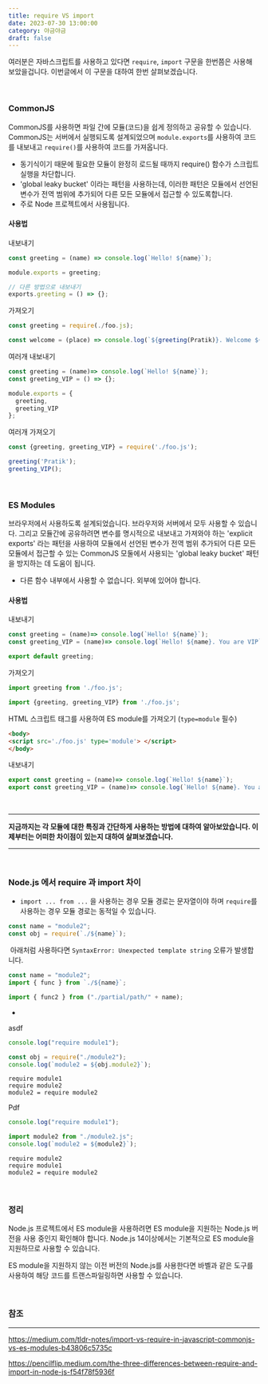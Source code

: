 ```yaml
---
title: require VS import
date: 2023-07-30 13:00:00
category: 야금야금
draft: false
---
```


여러분은 자바스크립트를 사용하고 있다면 `require`, `import` 구문을 한번쯤은 사용해 보았을겁니다. 이번글에서 이 구문을 대하여 한번 살펴보겠습니다.

<br/>

### CommonJS

CommonJS를 사용하면 파일 간에 모듈(코드)을 쉽게 정의하고 공유할 수 있습니다. CommonJS는 서버에서 실행되도록 설계되었으며 `module.exports`를 사용하여 코드를 내보내고 `require()`를 사용하여 코드를 가져옵니다.

- 동기식이기 때문에 필요한 모듈이 완정히 로드될 때까지 require() 함수가 스크립트 실행을 차단합니다.
- 'global leaky bucket' 이라는 패턴을 사용하는데, 이러한 패턴은 모듈에서 선언된 변수가 전역 범위에 추가되어 다른 모든 모듈에서 접근할 수 있도록합니다.
- 주로 Node 프로젝트에서 사용됩니다.

#### 사용법

내보내기

```javascript
const greeting = (name) => console.log(`Hello! ${name}`);

module.exports = greeting;

// 다른 방법으로 내보내기
exports.greeting = () => {};
```

가져오기

```javascript
const greeting = require(./foo.js);

const welcome = (place) => console.log(`${greeting(Pratik)}. Welcome ${place}`);
```

여러개 내보내기

```javascript
const greeting = (name)=> console.log(`Hello! ${name}`);
const greeting_VIP = () => {};

module.exports = {
  greeting,
  greeting_VIP
};
```

여러개 가져오기

```javascript
const {greeting, greeting_VIP} = require('./foo.js');

greeting('Pratik');
greeting_VIP();
```

<br/>

### ES Modules

브라우저에서 사용하도록 설계되었습니다. 브라우저와 서버에서 모두 사용할 수 있습니다. 그리고 모듈간에 공유하려면 변수를 명시적으로 내보내고 가져와야 하는 'explicit exports' 라는 패턴을 사용하여 모듈에서 선언된 변수가 전역 범위 추가되어 다른 모든 모듈에서 접근할 수 있는 CommonJS 모둘에서 사용되는 'global leaky bucket' 패턴을 방지하는 데 도움이 됩니다.

- 다른 함수 내부에서 사용할 수 없습니다. 외부에 있어야 합니다.

#### 사용법

내보내기

```javascript
const greeting = (name)=> console.log(`Hello! ${name}`);
const greeting_VIP = (name)=> console.log(`Hello! ${name}. You are VIP`);

export default greeting;
```

가져오기

```javascript
import greeting from './foo.js';

import {greeting, greeting_VIP} from './foo.js';
```

HTML 스크립트 태그를 사용하여 ES module를 가져오기 (`type=module` 필수)

```html
<body> 
<script src='./foo.js' type='module'> </script>
</body>
```

내보내기

```javascript
export const greeting = (name)=> console.log(`Hello! ${name}`);
export const greeting_VIP = (name)=> console.log(`Hello! ${name}. You are VIP`);
```

<br/>

---

**지금까지는 각 모듈에 대한 특징과 간단하게 사용하는 방법에 대하여 알아보았습니다. 이제부터는 어떠한 차이점이 있는지 대하여 살펴보겠습니다.**

---

<br/>

### Node.js 에서 require 과 import 차이

- `import ... from ...` 을 사용하는 경우 모듈 경로는 문자열이야 하며 `require`를 사용하는 경우 모듈 경로는 동적일 수 있습니다.

```javascript
const name = "module2";
const obj = require(`./${name}`);
```

​	아래처럼 사용하다면 `SyntaxError: Unexpected template string` 오류가 발생합니다.

```javascript
const name = "module2";
import { func } from `./${name}`;

import { func2 } from ("./partial/path/" + name);
```

- 

 asdf

```javascript
console.log("require module1");

const obj = require("./module2");
console.log(`module2 = ${obj.module2}`);
```

```
require module1
require module2
module2 = require module2
```

 Pdf

```javascript
console.log("require module1");

import module2 from "./module2.js";
console.log(`module2 = ${module2}`);
```

```
require module2
require module1
module2 = require module2
```

<br/>

### 정리

Node.js 프로젝트에서 ES module을 사용하려면 ES module을 지원하는 Node.js 버전을 사용 중인지 확인해야 합니다. Node.js 14이상에서는 기본적으로 ES module을 지원하므로 사용할 수 있습니다.

ES module을 지원하지 않는 이전 버전의 Node.js를 사용한다면 바벨과 같은 도구를 사용하여 해당 코드를 트랜스파일링하면 사용할 수 있습니다.

<br />

### 참조 

---

https://medium.com/tldr-notes/import-vs-require-in-javascript-commonjs-vs-es-modules-b43806c5735c

https://pencilflip.medium.com/the-three-differences-between-require-and-import-in-node-js-f54f78f5936f

